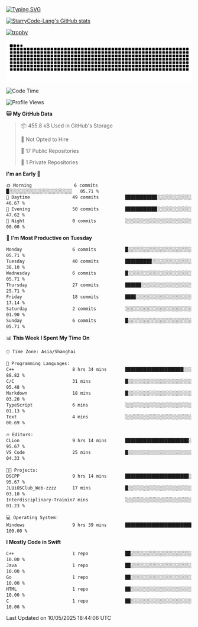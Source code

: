 ## 
<a href="https://git.io/typing-svg"><img src="https://readme-typing-svg.herokuapp.com?font=Zhi+Mang+Xing&size=50&duration=3000&pause=1000&color=F1F700&center=true&vCenter=true&width=700&height=70&lines=%E6%88%91%E4%BB%AC%E4%B8%8D%E8%BF%87%E6%98%AF%E5%AE%87%E5%AE%99%E4%B8%AD%E7%9A%84%E5%B0%98%E5%9F%83;%E4%BD%86%E6%88%91%E4%BB%AC%E4%BD%A9%E6%88%B4%E7%9D%80%E7%9A%84%E5%8D%B4%E6%98%AF%E7%92%80%E7%92%A8%E7%9A%84%E6%98%9F%E8%BE%B0" alt="Typing SVG" /></a>

<!--
**StarryCode-Lang/StarryCode-Lang** is a ✨ _special_ ✨ repository because its `README.md` (this file) appears on your GitHub profile.

Here are some ideas to get you started:

- 🔭 I’m currently working on ...
- 🌱 I’m currently learning ...
- 👯 I’m looking to collaborate on ...
- 🤔 I’m looking for help with ...
- 💬 Ask me about ...
- 📫 How to reach me: ...
- 😄 Pronouns: ...
- ⚡ Fun fact: ...
-->

<!--GitHub 统计卡片-->
[![StarryCode-Lang's GitHub stats](https://github-readme-stats.vercel.app/api?username=StarryCode-Lang&hide=stars,contribs&show_icons=true&theme=nightowl)](https://github.com/anuraghazra/github-readme-stats)

<!--奖杯-->
[![trophy](https://github-profile-trophy.vercel.app/?username=StarryCode-Lang&row=1&margin-w=10&theme=dark_lover)](https://github.com/ryo-ma/github-profile-trophy)

<picture>
  <source media="(prefers-color-scheme: dark)" srcset="https://raw.githubusercontent.com/StarryCode-Lang/StarryCode-Lang/output/github-contribution-grid-snake-dark.svg">
  <source media="(prefers-color-scheme: light)" srcset="https://raw.githubusercontent.com/StarryCode-Lang/StarryCode-Lang/output/github-contribution-grid-snake.svg">
  <img alt="github contribution grid snake animation" src="https://raw.githubusercontent.com/StarryCode-Lang/StarryCode-Lang/output/github-contribution-grid-snake.svg">
</picture>


<!--START_SECTION:waka-->
![Code Time](http://img.shields.io/badge/Code%20Time-53%20hrs%201%20min-blue)

![Profile Views](http://img.shields.io/badge/Profile%20Views-2-blue)

**🐱 My GitHub Data** 

> 📦 455.8 kB Used in GitHub's Storage 
 > 
> 🚫 Not Opted to Hire
 > 
> 📜 17 Public Repositories 
 > 
> 🔑 1 Private Repositories 
 > 
**I'm an Early 🐤** 

```text
🌞 Morning                6 commits           █░░░░░░░░░░░░░░░░░░░░░░░░   05.71 % 
🌆 Daytime                49 commits          ████████████░░░░░░░░░░░░░   46.67 % 
🌃 Evening                50 commits          ████████████░░░░░░░░░░░░░   47.62 % 
🌙 Night                  0 commits           ░░░░░░░░░░░░░░░░░░░░░░░░░   00.00 % 
```
📅 **I'm Most Productive on Tuesday** 

```text
Monday                   6 commits           █░░░░░░░░░░░░░░░░░░░░░░░░   05.71 % 
Tuesday                  40 commits          ██████████░░░░░░░░░░░░░░░   38.10 % 
Wednesday                6 commits           █░░░░░░░░░░░░░░░░░░░░░░░░   05.71 % 
Thursday                 27 commits          ██████░░░░░░░░░░░░░░░░░░░   25.71 % 
Friday                   18 commits          ████░░░░░░░░░░░░░░░░░░░░░   17.14 % 
Saturday                 2 commits           ░░░░░░░░░░░░░░░░░░░░░░░░░   01.90 % 
Sunday                   6 commits           █░░░░░░░░░░░░░░░░░░░░░░░░   05.71 % 
```


📊 **This Week I Spent My Time On** 

```text
🕑︎ Time Zone: Asia/Shanghai

💬 Programming Languages: 
C++                      8 hrs 34 mins       ██████████████████████░░░   88.82 % 
C/C                      31 mins             █░░░░░░░░░░░░░░░░░░░░░░░░   05.48 % 
Markdown                 18 mins             █░░░░░░░░░░░░░░░░░░░░░░░░   03.20 % 
TypeScript               6 mins              ░░░░░░░░░░░░░░░░░░░░░░░░░   01.13 % 
Text                     4 mins              ░░░░░░░░░░░░░░░░░░░░░░░░░   00.69 % 

🔥 Editors: 
CLion                    9 hrs 14 mins       ████████████████████████░   95.67 % 
VS Code                  25 mins             █░░░░░░░░░░░░░░░░░░░░░░░░   04.33 % 

🐱‍💻 Projects: 
DSCPP                    9 hrs 14 mins       ████████████████████████░   95.67 % 
JLUiOSClub_Web-zzzz      17 mins             █░░░░░░░░░░░░░░░░░░░░░░░░   03.10 % 
Interdisciplinary-Trainin7 mins              ░░░░░░░░░░░░░░░░░░░░░░░░░   01.23 % 

💻 Operating System: 
Windows                  9 hrs 39 mins       █████████████████████████   100.00 % 
```

**I Mostly Code in Swift** 

```text
C++                      1 repo              ██░░░░░░░░░░░░░░░░░░░░░░░   10.00 % 
Java                     1 repo              ██░░░░░░░░░░░░░░░░░░░░░░░   10.00 % 
Go                       1 repo              ██░░░░░░░░░░░░░░░░░░░░░░░   10.00 % 
HTML                     1 repo              ██░░░░░░░░░░░░░░░░░░░░░░░   10.00 % 
C                        1 repo              ██░░░░░░░░░░░░░░░░░░░░░░░   10.00 % 
```




 Last Updated on 10/05/2025 18:44:06 UTC
<!--END_SECTION:waka-->
